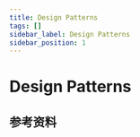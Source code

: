 ```yaml
---
title: Design Patterns
tags: []
sidebar_label: Design Patterns
sidebar_position: 1
---
```


# Design Patterns

## 参考资料

